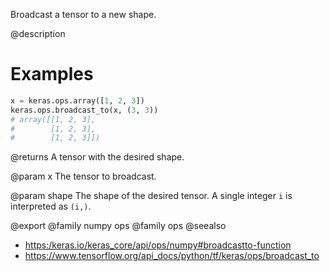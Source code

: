 Broadcast a tensor to a new shape.

@description

# Examples
```python
x = keras.ops.array([1, 2, 3])
keras.ops.broadcast_to(x, (3, 3))
# array([[1, 2, 3],
#        [1, 2, 3],
#        [1, 2, 3]])
```

@returns
A tensor with the desired shape.

@param x
The tensor to broadcast.

@param shape
The shape of the desired tensor. A single integer `i` is
interpreted as `(i,)`.

@export
@family numpy ops
@family ops
@seealso
+ <https:/keras.io/keras_core/api/ops/numpy#broadcastto-function>
+ <https://www.tensorflow.org/api_docs/python/tf/keras/ops/broadcast_to>
